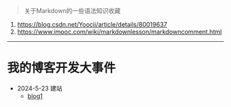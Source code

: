 > 关于Markdown的一些语法知识收藏<br>
1. https://blog.csdn.net/Yoocii/article/details/80019637
2. https://www.imooc.com/wiki/markdownlesson/markdowncomment.html
---
# 我的博客开发大事件
* 2024-5-23 建站
  - [blog1](./blog1.md)
    <!-- 对上面语法的解释，[]里面是显示的文本内容，()里面是引用的文本地址 -->
